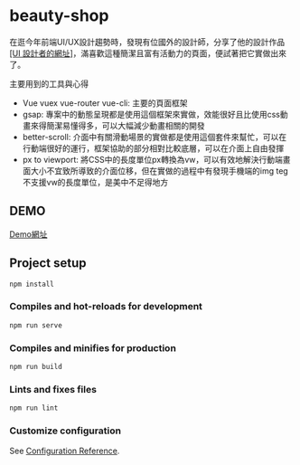 # beauty-shop

在逛今年前端UI/UX設計趨勢時，發現有位國外的設計師，分享了他的設計作品[[UI 設計者的網址]](https://youtu.be/lmCH_v3cngc)，滿喜歡這種簡潔且富有活動力的頁面，便試著把它實做出來了。


主要用到的工具與心得
- Vue vuex vue-router vue-cli: 主要的頁面框架
- gsap: 專案中的動態呈現都是使用這個框架來實做，效能很好且比使用css動畫來得簡潔易懂得多，可以大幅減少動畫相關的開發
- better-scroll: 介面中有關滑動場景的實做都是使用這個套件來幫忙，可以在行動端很好的運行，框架協助的部分相對比較底層，可以在介面上自由發揮
- px to viewport: 將CSS中的長度單位px轉換為vw，可以有效地解決行動端畫面大小不宜致所導致的介面位移，但在實做的過程中有發現手機端的img teg不支援vw的長度單位，是美中不足得地方

## DEMO
[Demo網址](https://shumingchang.github.io/beauty-shop/#/)

## Project setup
```
npm install
```

### Compiles and hot-reloads for development
```
npm run serve
```

### Compiles and minifies for production
```
npm run build
```

### Lints and fixes files
```
npm run lint
```

### Customize configuration
See [Configuration Reference](https://cli.vuejs.org/config/).

